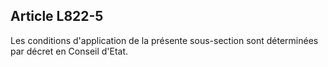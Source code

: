 Article L822-5
----
Les conditions d'application de la présente sous-section sont déterminées par
décret en Conseil d'Etat.
